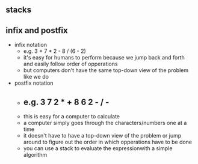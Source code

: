 ## stacks


## infix and postfix
- infix notation
    - e.g. 3 + 7 * 2 - 8 / (6 - 2)
    - it's easy for humans to perform because we jump back and forth and easily follow order of opperations
    - but computers don't have the same top-down view of the problem like we do
- postfix notation
    - e.g. 3 7 2 * + 8 6 2 - / -
        - 
    - this is easy for a computer to calculate
    - a computer simply goes through the characters/numbers one at a time
    - it doesn't have to have a top-down view of the problem or jump around to figure out the order in which opperations have to be done
    - you can use a stack to evaluate the expressionwith a simple algorithm
